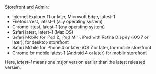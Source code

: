 Storefront and Admin:

*	Internet Explorer 11 or later, Microsoft Edge, latest&ndash;1
*	Firefox latest, latest&ndash;1 (any operating system)
*	Chrome latest, latest&ndash;1 (any operating system)
*	Safari latest, latest&ndash;1 (Mac OS)
*	Safari Mobile for iPad 2, iPad Mini, iPad with Retina Display (iOS 7 or later), for desktop storefront
*	Safari Mobile for iPhone 4 or later; iOS 7 or later, for mobile storefront
*	Chrome for mobile latest&ndash;1 (Android 4 or later) for mobile storefront

Here, _latest&ndash;1_ means one major version earlier than the latest released version.
